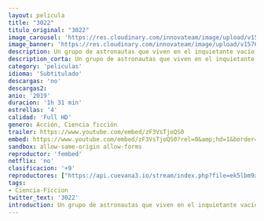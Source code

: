 ```yaml
---
layout: pelicula
title: "3022"
titulo_original: "3022"
image_carousel: 'https://res.cloudinary.com/innovateam/image/upload/v1576454318/3022-min_qmelco.jpg'
image_banner: 'https://res.cloudinary.com/innovateam/image/upload/v1576454313/omar_3-h_2019-min_kege8b.jpg'
description: Un grupo de astronautas que viven en el inquietante vacío del espacio profundo despierta para encontrar la tierra ha sufrido un evento de nivel de extinción.
description_corta: Un grupo de astronautas que viven en el inquietante vacío del espacio profundo despierta para encontrar la tierra ha sufrido un evento de nivel de extinción.
category: 'peliculas'
idioma: 'Subtitulado'
descargas: 'no'
descargas2:
anio: '2019'
duracion: '1h 31 min'
estrellas: '4'
calidad: 'Full HD'
genero: Acción, Ciencia ficción
trailer: https://www.youtube.com/embed/zF3VsTjoQS0
embed: https://www.youtube.com/embed/zF3VsTjoQS0?rel=0&amp;hd=1&border=0&wmode=opaque&enablejsapi=1&modestbranding=1&controls=1&showinfo=1
sandbox: allow-same-origin allow-forms
reproductor: 'fembed'
netflix: 'no'
clasificacion: '+9'
reproductores: ["https://api.cuevana3.io/stream/index.php?file=ek5lbm9xYWNrS0xYMTZLa2xNbkdvY3ZTb3BtZng4TGp6ZFpobGFMUGtOVFYySmlocU5XTzJkRE1tcHFuajVPb2w1eGphMkhEMGVQWDA2S21ZY1hRNEpQWHAydG5tSmFwbEpPU2hZaWtzZEtzcDJHZm81WT0","https://hls22.openloadpremium.com/player.php?id=MzAy","https://www.zembed.to/public/dist/asteroid.html?id=cc142ed115ce547316a50a8e39273b4d&title=3022","https://api.cuevana3.io/rr/gd.php?h=ek5lbm9xYWNrS0xJMVp5b21KREk0dFBLbjVkaHhkRGdrOG1jbnBpUnhhS1YycDlsWjdMQ3hickxnS0tqcnBPNmxyYUVuS3VzeDk2YTNJaG9xTmlyM2J5U3FadVkyUT09"]
tags:
- Ciencia-Ficcion
twitter_text: '3022'
introduction: Un grupo de astronautas que viven en el inquietante vacío del espacio profundo despierta para encontrar la tierra ha sufrido un evento de nivel de extinción.
---
```













